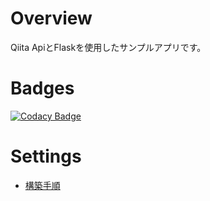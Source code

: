 # Overview

Qiita ApiとFlaskを使用したサンプルアプリです。

# Badges

[![Codacy Badge](https://app.codacy.com/project/badge/Grade/93412a453c26496d96252ad048213f47)](https://app.codacy.com/gh/ishi720/qiita_api_sample/dashboard?utm_source=gh&utm_medium=referral&utm_content=&utm_campaign=Badge_grade)

# Settings

- [構築手順](https://github.com/ishi720/qiita_analytics_document/blob/main/%E9%96%8B%E7%99%BA%E6%A7%8B%E7%AF%89%E4%BD%9C%E6%88%90%E6%89%8B%E9%A0%86.md)
